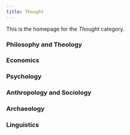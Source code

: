 ```yaml
---
title: Thought
---
```


This is the homepage for the *Thought* category.

### Philosophy and Theology

### Economics

### Psychology

### Anthropology and Sociology

### Archaeology

### Linguistics
